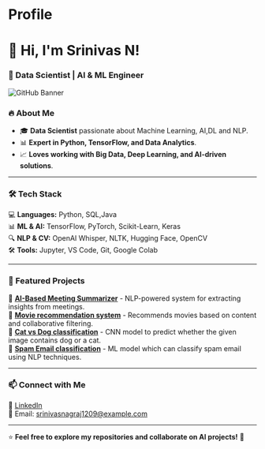 # Profile

# 👋 Hi, I'm Srinivas N!  
### 🚀 Data Scientist | AI & ML Engineer  

![GitHub Banner](https://source.unsplash.com/1600x400/?technology,data,ai)  

### 🔥 About Me  
- 🎓 **Data Scientist** passionate about Machine Learning, AI,DL and NLP.  
- 📊 **Expert in Python, TensorFlow, and Data Analytics**.  
- 📈 **Loves working with Big Data, Deep Learning, and AI-driven solutions**.  


---

### 🛠️ Tech Stack  
💻 **Languages:** Python, SQL,Java  
📊 **ML & AI:** TensorFlow, PyTorch, Scikit-Learn, Keras  
🔍 **NLP & CV:** OpenAI Whisper, NLTK, Hugging Face, OpenCV  
🛠️ **Tools:** Jupyter, VS Code, Git, Google Colab  

---

### 📂 Featured Projects  
🔹 **[AI-Based Meeting Summarizer]((https://github.com/Srinivas-Nagraj/AI-Meeting-Summarizer))** - NLP-powered system for extracting insights from meetings.  
🔹 **[Movie recommendation system]((https://github.com/Srinivas-Nagraj/Movie_recommendation_system))** - Recommends movies based on content and collaborative filtering.  
🔹 **[Cat vs Dog classification]((https://github.com/Srinivas-Nagraj/cat-vs-dog-classifier))** - CNN model to predict whether the given image contains dog or a cat.  
🔹 **[Spam Email classification]((https://github.com/Srinivas-Nagraj/Spam_Email_Classification))** - ML model which can classify spam email using NLP techniques. 


---

### 📫 Connect with Me  
🔗 [LinkedIn](www.linkedin.com/in/srinivas-n-31b58a269)  
📧 Email: srinivasnagraj1209@example.com  

---

⭐ **Feel free to explore my repositories and collaborate on AI projects!** 🚀
